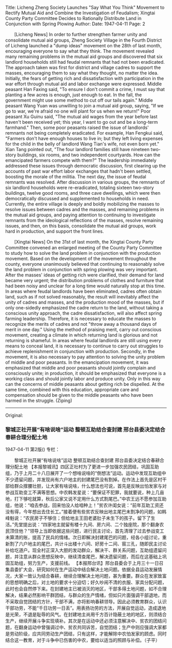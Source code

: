 Title: Licheng Zheng Society Launches "Say What You Think" Movement to Rectify Mutual Aid and Combine the Investigation of Feudalism; Xingtai County Party Committee Decides to Rationally Distribute Land in Conjunction with Spring Plowing
Author:
Date: 1947-04-11
Page: 2

　　[Licheng News] In order to further strengthen farmer unity and consolidate mutual aid groups, Zheng Society Village in the Fourth District of Licheng launched a "dump ideas" movement on the 28th of last month, encouraging everyone to say what they think. The movement revealed many remaining problems in the mutual aid groups and discovered that six landlord households still had feudal remnants that had not been eradicated. The approach taken was first for district and village cadres to support the masses, encouraging them to say what they thought, no matter the idea. Initially, the fears of getting rich and dissatisfaction with participation in the war effort through mutual aid and labor exchange were expressed. Middle peasant Han Faxing said, "To ensure I don't commit a crime, I must say that planting a few acres is enough, just enough to eat. In the fall, the government might use some method to cut off our tails again." Middle peasant Wang Yuan was unwilling to join a mutual aid group, saying, "If we go to war, we're afraid no one will plant for us when we return!" Poor peasant Xu Guinu said, "The mutual aid wages from the year before last haven't been received yet; this year, I want to go out and be a long-term farmhand." Then, some poor peasants raised the issue of landlords' remnants not being completely eradicated. For example, Han Fengkui said, "Farmers don't have enough houses to live in; but they left living expenses for the child in the belly of landlord Wang Tian's wife, not even born yet." Xian Tang pointed out, "The four landlord families still have nineteen two-story buildings, six rooms, and two independent courtyards. How can the emancipated farmers compete with them?" The leadership immediately addressed these issues through democratic discussion, first clearing up the accounts of past war effort labor exchanges that hadn't been settled, boosting the morale of the militia. The next day, the issue of feudal remnants was resolved. After discussion in various groups, the remnants of six landlord households were re-eradicated, totaling sixteen two-story buildings, twelve good rooms, and three cave dwellings, which were then democratically discussed and supplemented to households in need. Currently, the entire village is deeply and boldly mobilizing the masses to resolve issues between cadres and the masses, and remaining problems in the mutual aid groups, and paying attention to continuing to investigate remnants from the ideological reflections of the masses, resolve remaining issues, and then, on this basis, consolidate the mutual aid groups, work hard in production, and support the front lines.

　　[Xingtai News] On the 31st of last month, the Xingtai County Party Committee convened an enlarged meeting of the County Party Committee to study how to solve the land problem in conjunction with the production movement. Based on the development of the movement throughout the county, everyone unanimously believed that continuing to reasonably solve the land problem in conjunction with spring plowing was very important. After the masses' ideas of getting rich were clarified, their demand for land became very urgent; the distribution problems of clothes and furniture that had been noisy and unclear for a long time would naturally stop at this time. In areas where feudal landlords have been eliminated, cadres often obtain land, such as if not solved reasonably, the result will inevitably affect the unity of cadres and masses, and the production mood of the masses, but if only one-sidedly emphasized the cadre return to the land, without taking a conscious unity approach, the cadre dissatisfaction, will also affect spring farming leadership. Therefore, it is necessary to educate the masses to recognize the merits of cadres and not "throw away a thousand days of merit in one day." Using the method of praising merit, carry out conscious movement, creating a climate in which returning land is glorious and not returning is shameful. In areas where feudal landlords are still using every means to conceal land, it is necessary to continue to carry out struggles to achieve replenishment in conjunction with production. Secondly, in the movement, it is also necessary to pay attention to solving the unity problem of middle and poor peasants. In the emancipation movement, it was emphasized that middle and poor peasants should jointly complain and consciously unite; in production, it should be emphasized that everyone is a working class and should jointly labor and produce unity. Only in this way can the concerns of middle peasants about getting rich be dispelled. At the same time, combined with this education, appropriate care and compensation should be given to the middle peasants who have been harmed in the struggle. (Ziping)



<hr /> 

Original: 


### 黎城正社开展“有啥说啥”运动  整顿互助结合查封建  邢台县委决定结合春耕合理分配土地

1947-04-11
第2版()
专栏：

　　黎城正社开展“有啥说啥”运动
    整顿互助结合查封建
    邢台县委决定结合春耕合理分配土地
    【本报黎城讯】四区正社村为了更进一步加强农民团结，巩固互助组，乃于上月二十八日展开了一个想啥说啥的“倒想法”运动。运动中发现互助组中不少遗留问题，并发现尚有六户地主的封建尾巴没有割掉。在作法上首先是区村干部给群众撑腰壮胆，让大家有啥说啥，什么想法也可说，首先是反映出怕发家与对参战互助变工不满等思想。中农韩发星说：“要保证不犯罪，我就要说，种上几亩地，打下够吃就算，秋后公家又说不定用什么方式割尾巴。”中农王远不愿参加互助组，他说：“咱去参战，回来怕没人给咱种上！”贫农许闺女说：“前年互助工资还没有得，今年想出去住长工。”接着便有些贫农反映出地主尾巴未割净的问题，如韩峰魁说：“农民房子不够住；但给地主王田老婆肚子未生下的孩子。留下了生活。”先堂提出说：“四家地主就留有楼十九间、房六间、二个独座院，那个翻身农民顶住他？”领导上当即依据这些问题，进行民主讨论，首先清理了过去参战变工未算清的账，提高了民兵的情绪。次日即解决封建尾巴的问题，经各小组讨论，重新割了六户地主的尾巴，共计斗出楼十六间、好房十二间、窑三孔，随即民主讨论补给圪道户。现全村正深入大胆的发动群众，解决干、群关系问题，互助组遗留问题，并注意从群众思想反映中，继续清查尾巴，解决遗留问题，而后在这基础上巩固互助组，努力生产，支援前线。
    【本报邢台讯】邢台县委会于上月三十一日召集县委扩大会，研究如何在生产运动中结合解决土地问题。依据全县运动发展情况，大家一致认为结合春耕，继续合理解决土地问题，甚为重要。群众在发家致富的思想明确之后，对土地的要求十分迫切；好久吵闹不清的衣服、家具分配问题，此时也会自然停下来。在封建地主已被消灭的地区，干部多得土地问题，如不合理解决，结果必然影响干群团结，与群众的生产情绪，但如只片面强调干部退地，而不采取自觉团结的方针，干部不满，亦将影响春耕领导。因此必须教育群众，认识干部功劳，不能“千日功劳一日丢”。用表扬功劳的方法，开展自觉运动，造成退地是光荣，不退是耻辱的风气。在封建地主尚用千方百计隐蔽土地的地区，则须结合生产，继续开展斗争实现填补。其次是在运动中还必须注意解决中、贫农的团结问题，在翻身运动中曾强调过中、贫农共同诉苦，自觉团结；生产中则应强调大家都是劳动阶级，应共同劳动生产团结，只有这样，才能解除中农怕发家的顾虑。同时结合这一教育，对于斗争中已伤害的中农，要给以适当的照顾与补偿。（子平）
